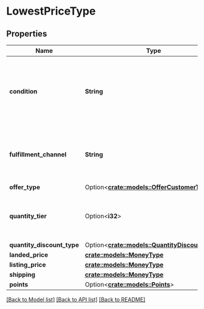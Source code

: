 # LowestPriceType

## Properties

Name | Type | Description | Notes
------------ | ------------- | ------------- | -------------
**condition** | **String** | Indicates the condition of the item. For example: New, Used, Collectible, Refurbished, or Club. | 
**fulfillment_channel** | **String** | Indicates whether the item is fulfilled by Amazon or by the seller. | 
**offer_type** | Option<[**crate::models::OfferCustomerType**](OfferCustomerType.md)> |  | [optional]
**quantity_tier** | Option<**i32**> | Indicates at what quantity this price becomes active. | [optional]
**quantity_discount_type** | Option<[**crate::models::QuantityDiscountType**](QuantityDiscountType.md)> |  | [optional]
**landed_price** | [**crate::models::MoneyType**](MoneyType.md) |  | 
**listing_price** | [**crate::models::MoneyType**](MoneyType.md) |  | 
**shipping** | [**crate::models::MoneyType**](MoneyType.md) |  | 
**points** | Option<[**crate::models::Points**](Points.md)> |  | [optional]

[[Back to Model list]](../README.md#documentation-for-models) [[Back to API list]](../README.md#documentation-for-api-endpoints) [[Back to README]](../README.md)


